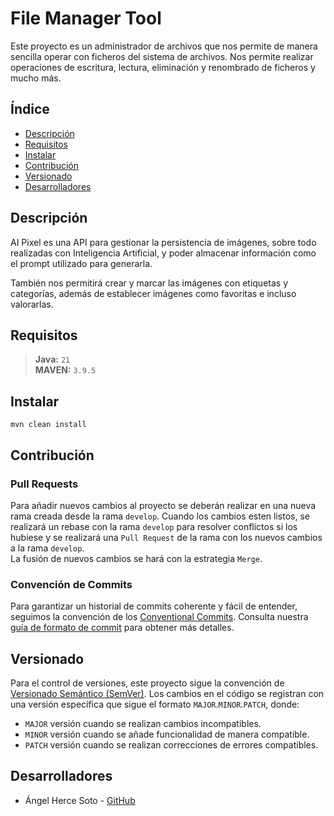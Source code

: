 # File Manager Tool

Este proyecto es un administrador de archivos que nos permite de manera sencilla operar con ficheros del sistema de 
archivos. Nos permite realizar operaciones de escritura, lectura, eliminación y renombrado de ficheros y mucho más.

## Índice

- [Descripción](#descripción)
- [Requisitos](#requisitos)
- [Instalar](#Instalar)
- [Contribución](#contribución)
- [Versionado](#versionado)
- [Desarrolladores](#desarrolladores)

## Descripción

AI Pixel es una API para gestionar la persistencia de imágenes, sobre todo realizadas con Inteligencia Artificial, y poder almacenar información como el prompt utilizado para generarla.

También nos permitirá crear y marcar las imágenes con etiquetas y categorías, además de establecer imágenes como favoritas e incluso valorarlas.

## Requisitos

> **Java:** `21`  
> **MAVEN:** `3.9.5`

## Instalar

```shell
mvn clean install
```

## Contribución

### Pull Requests

Para añadir nuevos cambios al proyecto se deberán realizar en una nueva rama creada desde la rama `develop`. Cuando los cambios esten listos, se realizará un rebase con la rama `develop` para resolver conflictos si los hubiese y se realizará una `Pull Request` de la rama con los nuevos cambios a la rama `develop`.  
La fusión de nuevos cambios se hará con la estrategia `Merge`.

### Convención de Commits

Para garantizar un historial de commits coherente y fácil de entender, seguimos la convención de los [Conventional Commits](https://www.conventionalcommits.org/en/v1.0.0/). Consulta nuestra [guía de formato de commit](COMMIT_CONVENTION.md) para obtener más detalles.

## Versionado

Para el control de versiones, este proyecto sigue la convención de [Versionado Semántico (SemVer)](https://semver.org/). Los cambios en el código se registran con una versión específica que sigue el formato `MAJOR`.`MINOR`.`PATCH`, donde:

- `MAJOR` versión cuando se realizan cambios incompatibles.
- `MINOR` versión cuando se añade funcionalidad de manera compatible.
- `PATCH` versión cuando se realizan correcciones de errores compatibles.

## Desarrolladores

- Ángel Herce Soto - [GitHub](https://github.com/indenaiten)